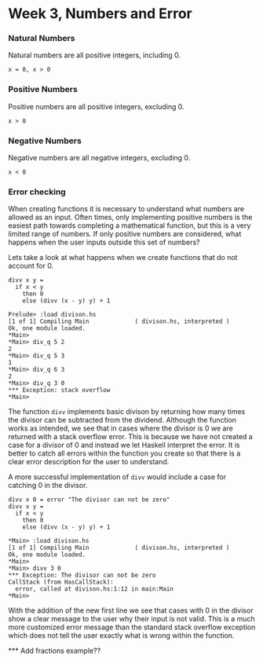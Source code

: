 # Week 3, Numbers and Error

### Natural Numbers
Natural numbers are all positive integers, including 0.

    x = 0, x > 0

### Positive Numbers
Positive numbers are all positive integers, excluding 0.

    x > 0
    
### Negative Numbers
Negative numbers are all negative integers, excluding 0.

    x < 0

### Error checking
When creating functions it is necessary to understand what numbers are allowed as an input. Often times, only implementing positive numbers is the easiest path towards completing a mathematical function, but this is a very limited range of numbers. If only positive numbers are considered, what happens when the user inputs outside this set of numbers?

Lets take a look at what happens when we create functions that do not account for 0.

    divv x y =
      if x < y
        then 0
        else (divv (x - y) y) + 1
    
    Prelude> :load divison.hs 
    [1 of 1] Compiling Main             ( divison.hs, interpreted )
    Ok, one module loaded.
    *Main> 
    *Main> div_q 5 2
    2
    *Main> div_q 5 3
    1
    *Main> div_q 6 3
    2
    *Main> div_q 3 0
    *** Exception: stack overflow
    *Main> 

The function `divv` implements basic divison by returning how many times the divisor can be subtracted from the dividend. Although the function works as intended, we see that in cases where the divisor is 0 we are returned with a stack overflow error. This is because we have not created a case for a divisor of 0 and instead we let Haskell interpret the error. It is better to catch all errors within the function you create so that there is a clear error description for the user to understand.

A more successful implementation of `divv` would include a case for catching 0 in the divisor.

    divv x 0 = error "The divisor can not be zero"
    divv x y =
      if x < y
        then 0
        else (divv (x - y) y) + 1
        
    *Main> :load divison.hs 
    [1 of 1] Compiling Main             ( divison.hs, interpreted )
    Ok, one module loaded.
    *Main> 
    *Main> divv 3 0
    *** Exception: The divisor can not be zero
    CallStack (from HasCallStack):
      error, called at divison.hs:1:12 in main:Main
    *Main> 

With the addition of the new first line we see that cases with 0 in the divisor show a clear message to the user why their input is not valid. This is a much more customized error message than the standard stack overflow exception which does not tell the user exactly what is wrong within the function.

*** Add fractions example??
